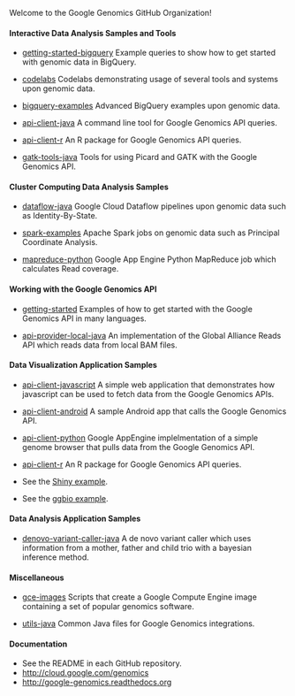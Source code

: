 Welcome to the Google Genomics GitHub Organization!

#### Interactive Data Analysis Samples and Tools

* [getting-started-bigquery](https://github.com/googlegenomics/getting-started-bigquery)
Example queries to show how to get started with genomic data in BigQuery.

* [codelabs](https://github.com/googlegenomics/codelabs)
Codelabs demonstrating usage of several tools and systems upon genomic data.

* [bigquery-examples](https://github.com/googlegenomics/bigquery-examples)
Advanced BigQuery examples upon genomic data.

* [api-client-java](https://github.com/googlegenomics/api-client-java)
A command line tool for Google Genomics API queries.

* [api-client-r](https://github.com/googlegenomics/api-client-r)
An R package for Google Genomics API queries.

* [gatk-tools-java](https://github.com/googlegenomics/gatk-tools-java)
Tools for using Picard and GATK with the Google Genomics API.

#### Cluster Computing Data Analysis Samples

* [dataflow-java](https://github.com/googlegenomics/dataflow-java)
Google Cloud Dataflow pipelines upon genomic data such as Identity-By-State.

* [spark-examples](https://github.com/googlegenomics/spark-examples)
Apache Spark jobs on genomic data such as Principal Coordinate Analysis.

* [mapreduce-python](https://github.com/googlegenomics/mapreduce-python)
Google App Engine Python MapReduce job which calculates Read coverage.

#### Working with the Google Genomics API

* [getting-started](https://github.com/googlegenomics/getting-started)
Examples of how to get started with the Google Genomics API in many languages.

* [api-provider-local-java](https://github.com/googlegenomics/api-provider-local-java)
An implementation of the Global Alliance Reads API which reads data from local BAM files.

#### Data Visualization Application Samples

* [api-client-javascript](https://github.com/googlegenomics/api-client-javascript)
A simple web application that demonstrates how javascript can be used to fetch data from the Google Genomics APIs.

* [api-client-android](https://github.com/googlegenomics/api-client-android)
A sample Android app that calls the Google Genomics API.

* [api-client-python](https://github.com/googlegenomics/api-client-python)
Google AppEngine implelmentation of a simple genome browser that pulls data from the Google Genomics API.

* [api-client-r](https://github.com/googlegenomics/api-client-r)
An R package for Google Genomics API queries.
 * See the [Shiny example](https://github.com/googlegenomics/api-client-r/tree/master/shiny).
 * See the [ggbio example](https://github.com/googlegenomics/api-client-r/blob/master/inst/doc/PlottingAlignments.md).

#### Data Analysis Application Samples

* [denovo-variant-caller-java](https://github.com/googlegenomics/denovo-variant-caller-java)
A de novo variant caller which uses information from a mother, father and child trio with a bayesian inference method.

#### Miscellaneous

* [gce-images](https://github.com/googlegenomics/gce-images)
Scripts that create a Google Compute Engine image containing a set of popular genomics software.

* [utils-java](https://github.com/googlegenomics/utils-java)
Common Java files for Google Genomics integrations.

#### Documentation

* See the README in each GitHub repository.
* http://cloud.google.com/genomics
* http://google-genomics.readthedocs.org
